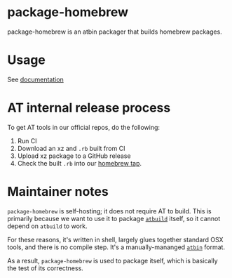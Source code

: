 # package-homebrew

package-homebrew is an atbin packager that builds homebrew packages.

# Usage

See [documentation](http://anarchytools.org/docs/package-homebrew.html)

# AT internal release process

To get AT tools in our official repos, do the following:

1.  Run CI
2.  Download an xz and `.rb` built from CI
3.  Upload xz package to a GitHub release
4.  Check the built `.rb` into our [homebrew tap](https://github.com/AnarchyTools/homebrew-homebrew).

# Maintainer notes

`package-homebrew` is self-hosting; it does not require AT to build.  This is primarily because we want to use it to package [`atbuild`](https://github.com/AnarchyTools/atbuild) itself, so it cannot depend on `atbuild` to work.

For these reasons, it's written in shell, largely glues together standard OSX tools, and there is no compile step.  It's a manually-mananged [`atbin`](http://anarchytools.org/docs/atbin.html) format.  

As a result, `package-homebrew` is used to package itself, which is basically the test of its correctness.



